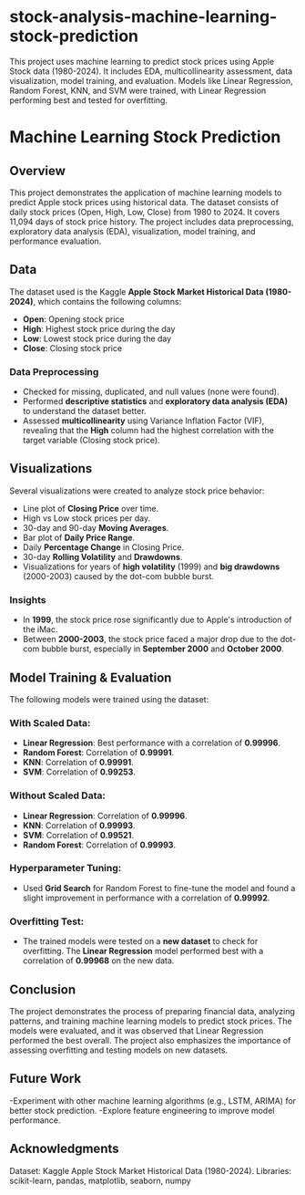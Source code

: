 # stock-analysis-machine-learning-stock-prediction
This project uses machine learning to predict stock prices using Apple Stock data (1980-2024). It includes EDA, multicollinearity assessment, data visualization, model training, and evaluation. Models like Linear Regression, Random Forest, KNN, and SVM were trained, with Linear Regression performing best and tested for overfitting.
# Machine Learning Stock Prediction

## Overview
This project demonstrates the application of machine learning models to predict Apple stock prices using historical data. The dataset consists of daily stock prices (Open, High, Low, Close) from 1980 to 2024. It covers 11,094 days of stock price history. The project includes data preprocessing, exploratory data analysis (EDA), visualization, model training, and performance evaluation.

## Data
The dataset used is the Kaggle **Apple Stock Market Historical Data (1980-2024)**, which contains the following columns:
- **Open**: Opening stock price
- **High**: Highest stock price during the day
- **Low**: Lowest stock price during the day
- **Close**: Closing stock price

### Data Preprocessing
- Checked for missing, duplicated, and null values (none were found).
- Performed **descriptive statistics** and **exploratory data analysis (EDA)** to understand the dataset better.
- Assessed **multicollinearity** using Variance Inflation Factor (VIF), revealing that the **High** column had the highest correlation with the target variable (Closing stock price).

## Visualizations
Several visualizations were created to analyze stock price behavior:
- Line plot of **Closing Price** over time.
- High vs Low stock prices per day.
- 30-day and 90-day **Moving Averages**.
- Bar plot of **Daily Price Range**.
- Daily **Percentage Change** in Closing Price.
- 30-day **Rolling Volatility** and **Drawdowns**.
- Visualizations for years of **high volatility** (1999) and **big drawdowns** (2000-2003) caused by the dot-com bubble burst.

### Insights
- In **1999**, the stock price rose significantly due to Apple's introduction of the iMac.
- Between **2000-2003**, the stock price faced a major drop due to the dot-com bubble burst, especially in **September 2000** and **October 2000**.

## Model Training & Evaluation
The following models were trained using the dataset:

### With Scaled Data:
- **Linear Regression**: Best performance with a correlation of **0.99996**.
- **Random Forest**: Correlation of **0.99991**.
- **KNN**: Correlation of **0.99991**.
- **SVM**: Correlation of **0.99253**.

### Without Scaled Data:
- **Linear Regression**: Correlation of **0.99996**.
- **KNN**: Correlation of **0.99993**.
- **SVM**: Correlation of **0.99521**.
- **Random Forest**: Correlation of **0.99993**.

### Hyperparameter Tuning:
- Used **Grid Search** for Random Forest to fine-tune the model and found a slight improvement in performance with a correlation of **0.99992**.

### Overfitting Test:
- The trained models were tested on a **new dataset** to check for overfitting. The **Linear Regression** model performed best with a correlation of **0.99968** on the new data.

## Conclusion
The project demonstrates the process of preparing financial data, analyzing patterns, and training machine learning models to predict stock prices. The models were evaluated, and it was observed that Linear Regression performed the best overall. The project also emphasizes the importance of assessing overfitting and testing models on new datasets.

## Future Work
-Experiment with other machine learning algorithms (e.g., LSTM, ARIMA) for better stock prediction.
-Explore feature engineering to improve model performance.
## Acknowledgments
Dataset: Kaggle Apple Stock Market Historical Data (1980-2024).
Libraries: scikit-learn, pandas, matplotlib, seaborn, numpy
